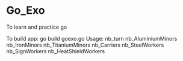 # Go_Exo
To learn and practice go

To build app: go build goexo.go
Usage: nb_turn nb_AluminiumMinors nb_IronMinors nb_TitaniumMinors nb_Carriers nb_SteelWorkers nb_SignWorkers nb_HeatShieldWorkers
